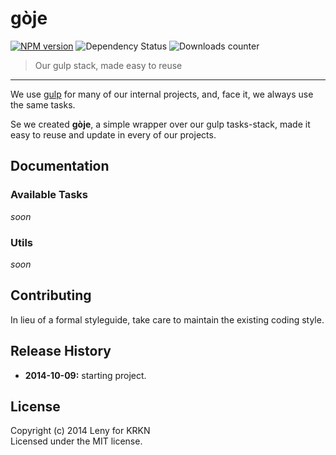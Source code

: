 # gòje

[![NPM version](http://img.shields.io/npm/v/goje.svg)](https://www.npmjs.org/package/goje) ![Dependency Status](https://david-dm.org/krkn/goje.svg) ![Downloads counter](http://img.shields.io/npm/dm/goje.svg)


> Our gulp stack, made easy to reuse

* * *

We use [gulp](http://gulpjs.com) for many of our internal projects, and, face it, we always use the same tasks.

Se we created **gòje**, a simple wrapper over our gulp tasks-stack, made it easy to reuse and update in every of our projects.

## Documentation

### Available Tasks

_soon_

### Utils

_soon_

## Contributing

In lieu of a formal styleguide, take care to maintain the existing coding style.

## Release History

* **2014-10-09:** starting project.

## License

Copyright (c) 2014 Leny for KRKN  
Licensed under the MIT license.
